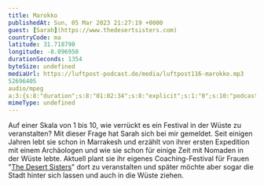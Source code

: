 ```yaml
---
title: Marokko
publishedAt: Sun, 05 Mar 2023 21:27:19 +0000
guest: [Sarah](https://www.thedesertsisters.com)
countryCode: ma
latitude: 31.718790
longitude: -8.096950
durationSeconds: 1354
byteSize: undefined 
mediaUrl: https://luftpost-podcast.de/media/luftpost116-marokko.mp3
52696405
audio/mpeg
a:3:{s:8:"duration";s:8:"01:02:34";s:8:"explicit";s:1:"0";s:10:"podcast_id";s:0:"";}
mimeType: undefined
---
```


Auf einer Skala von 1 bis 10, wie verrückt es ein Festival in der Wüste zu veranstalten? Mit dieser Frage hat Sarah sich bei mir gemeldet. Seit einigen Jahren lebt sie schon in Marrakesh und erzählt von ihrer ersten Expedition mit einem Archäologen und wie sie schon für einige Zeit mit Nomaden in der Wüste lebte. Aktuell plant sie ihr eigenes Coaching-Festival für Frauen "[The Desert Sisters](https://www.thedesertsisters.com/)" dort zu veranstalten und später möchte aber sogar die Stadt hinter sich lassen und auch in die Wüste ziehen.
